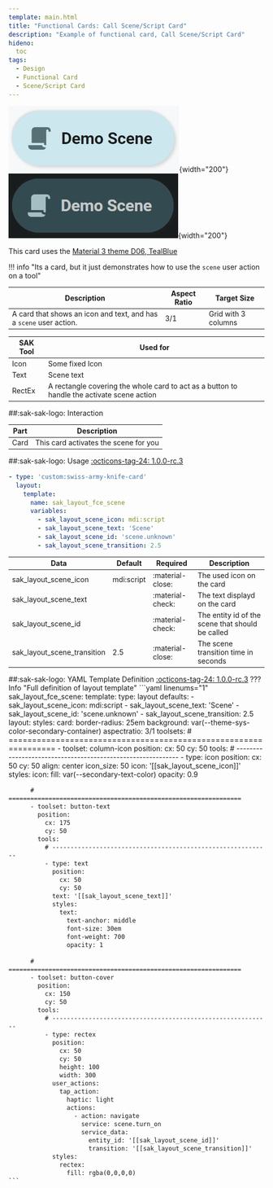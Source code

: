 ```yaml
---
template: main.html
title: "Functional Cards: Call Scene/Script Card"
description: "Example of functional card, Call Scene/Script Card"
hideno:
  toc
tags:
  - Design
  - Functional Card
  - Scene/Script Card
---
```

<!-- GT/GL -->

![Swiss Army Knife Functional Card Scene D06 Light](../assets/screenshots/sak-functional-card-12-scene-theme-d06-light.png){width="200"}
<br>![Swiss Army Knife Functional Card Scene D06 Dark](../assets/screenshots/sak-functional-card-12-scene-theme-d06-dark.png){width="200"}

This card uses the [Material 3 theme D06, TealBlue][ham3-d06-url]

!!! info "Its a card, but it just demonstrates how to use the `scene` user action on a tool"

| Description| Aspect Ratio| Target Size |
|-|-|-|
| A card that shows an icon and text, and has a `scene` user action.| 3/1 | Grid with 3 columns |

| SAK Tool| Used for |
|-|-|
| Icon | Some fixed Icon|
| Text | Scene text|
| RectEx | A rectangle covering the whole card to act as a button to handle the activate scene action|

##:sak-sak-logo: Interaction

| Part | Description|
|-|-|
| Card | This card activates the scene for you|

##:sak-sak-logo: Usage
[:octicons-tag-24: 1.0.0-rc.3][github-releases]

```yaml linenums="1"
- type: 'custom:swiss-army-knife-card'
  layout:
    template:
      name: sak_layout_fce_scene
      variables:
        - sak_layout_scene_icon: mdi:script
        - sak_layout_scene_text: 'Scene'
        - sak_layout_scene_id: 'scene.unknown'
        - sak_layout_scene_transition: 2.5
```

| Data | Default| Required | Description |
|-|-|-|-|
| sak_layout_scene_icon | mdi:script | :material-close: | The used icon on the card |
| sak_layout_scene_text | | :material-check: | The text displayd on the card |
| sak_layout_scene_id | | :material-check: | The entity id of the scene that should be called |
| sak_layout_scene_transition | 2.5 | :material-close: | The scene transition time in seconds |

##:sak-sak-logo: YAML Template Definition
[:octicons-tag-24: 1.0.0-rc.3][github-releases]
??? Info "Full definition of layout template"
    ```yaml linenums="1"
    sak_layout_fce_scene:
      template:
        type: layout
        defaults: 
          - sak_layout_scene_icon: mdi:script
          - sak_layout_scene_text: 'Scene'
          - sak_layout_scene_id: 'scene.unknown'
          - sak_layout_scene_transition: 2.5
      layout:
        styles:
          card:
            border-radius: 25em
            background: var(--theme-sys-color-secondary-container)
        aspectratio: 3/1
        toolsets:
          # ================================================================
          - toolset: column-icon
            position:
              cx: 50
              cy: 50
            tools:
              # ------------------------------------------------------------
              - type: icon
                position:
                  cx: 50
                  cy: 50
                  align: center
                  icon_size: 50
                icon: '[[sak_layout_scene_icon]]'
                styles:
                  icon:
                    fill: var(--secondary-text-color)
                    opacity: 0.9
                
          # ================================================================
          - toolset: button-text
            position:
              cx: 175
              cy: 50
            tools:
              # ------------------------------------------------------------
              - type: text
                position:
                  cx: 50
                  cy: 50
                text: '[[sak_layout_scene_text]]'
                styles:
                  text:
                    text-anchor: middle
                    font-size: 30em
                    font-weight: 700
                    opacity: 1

          # ================================================================
          - toolset: button-cover
            position:
              cx: 150
              cy: 50
            tools:
              # ------------------------------------------------------------
              - type: rectex
                position:
                  cx: 50
                  cy: 50
                  height: 100
                  width: 300
                user_actions:
                  tap_action:
                    haptic: light
                    actions:
                      - action: navigate
                        service: scene.turn_on
                        service_data:
                          entity_id: '[[sak_layout_scene_id]]'
                          transition: '[[sak_layout_scene_transition]]'
                styles:
                  rectex:
                    fill: rgba(0,0,0,0)
    ```
<!-- Image references -->

<!--- Internal References... --->
[Swiss Army Knife Tutorial 02]: ../tutorials/10-step-tutorial-02-intro.md

<!--- External References... --->
[ham3-d06-url]: https://material3-themes-manual.amoebelabs.com/examples/material3-example-theme-d06-tealblue/
[github-releases]: https://github.com/amoebelabs/swiss-army-knife-card/releases/
